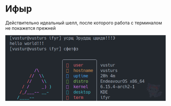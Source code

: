 # Ифыр

Действительно идеальный шелл, после которого работа с терминалом не покажется прежней

![](imgs/showcase.png)


